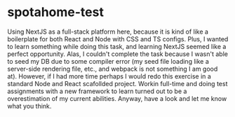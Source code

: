 # spotahome-test

Using NextJS as a full-stack platform here, because it is kind of like a boilerplate for both React and Node with CSS and TS configs.
Plus, I wanted to learn something while doing this task, and learning NextJS seemed like a perfect opportunity. Alas, I couldn't complete the task because I wasn't able to seed my DB due to some compiler error (my seed file loading like a server-side rendering file, etc., and webpack is not something I am good at). However, if I had more time perhaps I would redo this exercise in a standard Node and React scafollded project. Workin full-time and doing test assignments with a new framework to learn turned out to be a overestimation of my current abilities. Anyway, have a look and let me know what you think. 